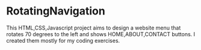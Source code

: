 # RotatingNavigation
This HTML,CSS,Javascript project aims to design a website menu that rotates 70 degrees to the left and shows HOME,ABOUT,CONTACT buttons. I created them mostly for my coding exercises.
